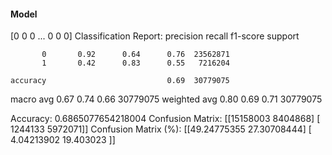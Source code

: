 #### Model
[0 0 0 ... 0 0 0]
Classification Report:
              precision    recall  f1-score   support

           0       0.92      0.64      0.76  23562871
           1       0.42      0.83      0.55   7216204

    accuracy                           0.69  30779075
   macro avg       0.67      0.74      0.66  30779075
weighted avg       0.80      0.69      0.71  30779075

Accuracy: 0.6865077654218004
Confusion Matrix:
[[15158003  8404868]
 [ 1244133  5972071]]
Confusion Matrix (%):
[[49.24775355 27.30708444]
 [ 4.04213902 19.403023  ]]
